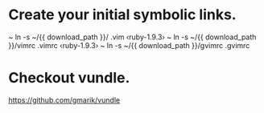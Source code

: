 # Create your initial symbolic links.
~ ln -s ~/{{ download_path }}/ .vim                                                                                                                                                              ‹ruby-1.9.3›
~ ln -s ~/{{ download_path }}/vimrc .vimrc                                                                                                                                                       ‹ruby-1.9.3›
~ ln -s ~/{{ download_path }}/gvimrc .gvimrc

# Checkout vundle.
https://github.com/gmarik/vundle
